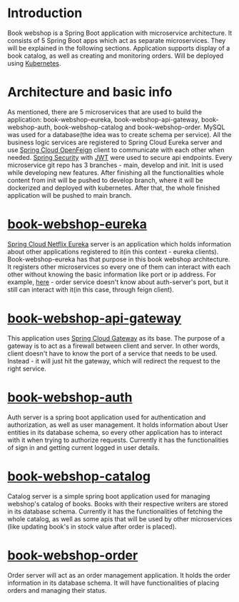 Introduction
============

Book webshop is a Spring Boot application with microservice architecture. It consists of 5 Spring Boot apps which act as separate microservices. They will be explained in the following sections.
Application supports display of a book catalog, as well as creating and monitoring orders. 
Will be deployed using [Kubernetes](https://kubernetes.io/).

Architecture and basic info
=================

As mentioned, there are 5 microservices that are used to build the application: book-webshop-eureka, book-webshop-api-gateway, book-webshop-auth, book-webshop-catalog and book-webshop-order. MySQL was used for a database(the idea was to create schema per service). All the business logic services are registered to Spring Cloud Eureka server and use [Spring Cloud OpenFeign](https://spring.io/projects/spring-cloud-openfeign) client to communicate with each other when needed. [Spring Security](https://spring.io/projects/spring-security) with [JWT](https://jwt.io/) were used to secure api endpoints.
Every microservice git repo has 3 branches - main, develop and init. Init is used while developing new features. After finishing all the functionalities whole content from init will be pushed to develop branch, where it will be dockerized and deployed with kubernetes. After that, the whole finished application will be pushed to main branch.

[book-webshop-eureka](https://github.com/miloradradovic/book-webshop-eureka)
=====================
[Spring Cloud Netflix Eureka](https://spring.io/projects/spring-cloud-netflix) server is an application which holds information about other applications registered to it(in this context - eureka clients). Book-webshop-eureka has that purpose in this book webshop architecture. It registers other microservices so every one of them can interact with each other without knowing the basic information like port or ip address. For example, [here](https://github.com/miloradradovic/book-webshop-catalog/blob/catalog-service-init/src/main/java/com/example/catalogservice/feign/UserFeign.java) - order service doesn't know about auth-server's port, but it still can interact with it(in this case, through feign client).

[book-webshop-api-gateway](https://github.com/miloradradovic/book-webshop-api-gateway)
==========================
This application uses [Spring Cloud Gateway](https://spring.io/projects/spring-cloud-gateway) as its base. The purpose of a gateway is to act as a firewall between client and server. In other words, client doesn't have to know the port of a service that needs to be used. Instead - it will just hit the gateway, which will redirect the request to the right service.

[book-webshop-auth](https://github.com/miloradradovic/book-webshop-auth)
===================
Auth server is a spring boot application used for authentication and authorization, as well as user management. It holds information about User entities in its database schema, so every other application has to interact with it when trying to authorize requests. Currently it has the functionalities of sign in and getting current logged in user details.

[book-webshop-catalog](https://github.com/miloradradovic/book-webshop-catalog)
======================
Catalog server is a simple spring boot application used for managing webshop's catalog of books. Books with their respective writers are stored in its database schema. Currently it has the functionalities of fetching the whole catalog, as well as some apis that will be used by other microservices (like updating book's in stock value after order is placed).

[book-webshop-order](https://github.com/miloradradovic/book-webshop-order)
====================
Order server will act as an order management application. It holds the order information in its database schema. It will have functionalities of placing orders and managing their status.
